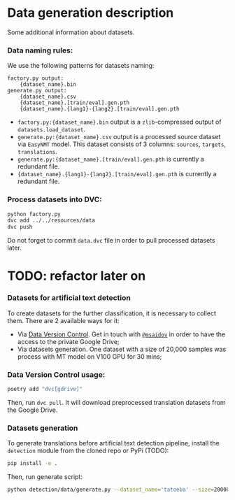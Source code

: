 # Data generation description

Some additional information about datasets.

### Data naming rules:

We use the following patterns for datasets naming:

```
factory.py output:
    {dataset_name}.bin
generate.py output:
    {dataset_name}.csv
    {dataset_name}.[train/eval].gen.pth
    {dataset_name}.{lang1}-{lang2}.[train/eval].gen.pth
```

- `factory.py:{dataset_name}.bin` output is a `zlib`-compressed output of `datasets.load_dataset`.
- `generate.py:{dataset_name}.csv` output is a processed source dataset via `EasyNMT` model.
This dataset consists of 3 columns: `sources`, `targets`, `translations`.
- `generate.py:{dataset_name}.[train/eval].gen.pth` is currently a redundant file.
- `{dataset_name}.{lang1}-{lang2}.[train/eval].gen.pth` is currently a redundant file.


### Process datasets into DVC:

```bash
python factory.py
dvc add ../../resources/data
dvc push
```

Do not forget to commit `data.dvc` file in order to pull processed datasets later.


# TODO: refactor later on

### Datasets for artificial text detection

To create datasets for the further classification, it is necessary to collect them.
There are 2 available ways for it:

- Via [Data Version Control](https://dvc.org/).
Get in touch with [`@msaidov`](https://t.me/msaidov) in order to have the access to the private Google Drive;
- Via datasets generation. One dataset with a size of 20,000 samples was process with MT model on V100 GPU for 30 mins;

### Data Version Control usage:

```bash
poetry add "dvc[gdrive]"
```

Then, run `dvc pull`. It will download preprocessed translation datasets
from the Google Drive.

### Datasets generation

To generate translations before artificial text detection pipeline,
install the `detection` module from the cloned repo or PyPi (TODO):
```bash
pip install -e .
```
Then, run generate script:
```bash
python detection/data/generate.py --dataset_name='tatoeba' --size=20000 --device='cuda:0'
```
